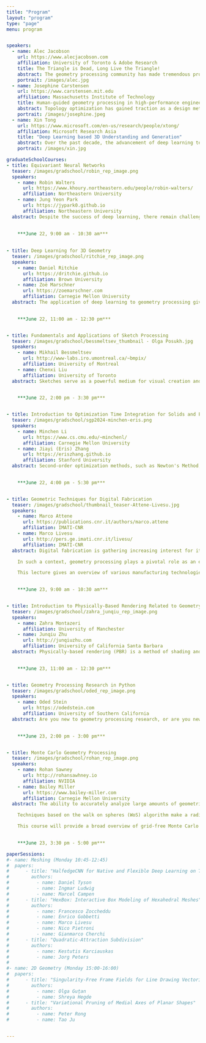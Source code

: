 ```yaml
---
title: "Program"
layout: "program"
type: "page"
menu: program


speakers: 
  - name: Alec Jacobson
    url: https://www.alecjacobson.com
    affiliation: University of Toronto & Adobe Research
    title: The Triangle is Dead, Long Live the Triangle!
    abstract: The geometry processing community has made tremendous progress working with discrete surfaces represented as explicit meshes of triangles. However, recent advances in computer vision and machine learning have demonstrated the power & seeming superiority of unstructured implicit representations. In this talk, I will present thoughts on how our research has been too attached to the triangle, how we can benefit from embracing alternative representations, and why ultimately triangle meshes still have an important role.
    portrait: /images/alec.jpg
  - name: Josephine Carstensen
    url: https://www.carstensen.mit.edu
    affiliation: Massachusetts Institute of Technology 
    title: Human-guided geometry processing in high-performance engineering design
    abstract: Topology optimization has gained traction as a design method for high-performing engineering components and structures. It is a computational approach that generates efficient material layouts, tailored to a user’s specific design requirements. To take full advantage of its exploratory power, topology optimization leaves the user as a passive observer who initiates the design process and assesses the quality of the design upon completion.  The resulting engineering designs are typically high-performing and have high levels of geometric complexity. However, ensuring the physical performance is adequately predicted by a fully automated design approach requires the inclusion of all relevant operating conditions, mechanical behaviors, and fabrication constraints. This requirement limits the widespread use of topology optimization. This talk will focus on recent contributions that address this barrier by introducing human-guided geometry processing as designs are generated. The human experience is actively leveraged to interactively alter local geometric feature size requirements or to encourage similarity to drawn sketches. Integrating human-guided geometry processing is shown to improve known and complex performance considerations related to both mechanical behavior and manufacturability of the designs.
    portrait: /images/josephine.jpeg
  - name: Xin Tong
    url: https://www.microsoft.com/en-us/research/people/xtong/
    affiliation: Microsoft Research Asia
    title: "Deep Learning based 3D Understanding and Generation"
    abstract: Over the past decade, the advancement of deep learning techniques has profoundly transformed the fields of computer vision and natural language processing. However, the distinct characteristics of 3D geometric data present obstacles to the application of deep learning in 3D understanding and generation tasks. In this talk, I will first explore the technical challenges encountered in 3D deep learning. Subsequently, I will present our research work aimed at addressing these challenges in deep learning based 3D understanding and generation. Finally, I will discuss the prospects, highlighting the potential opportunities and challenges in the field of 3D deep learning.
    portrait: /images/xin.jpg   

graduateSchoolCourses:
- title: Equivariant Neural Networks
  teaser: /images/gradschool/robin_rep_image.png
  speakers:
    - name: Robin Walters 
      url: https://www.khoury.northeastern.edu/people/robin-walters/
      affiliation: Northeastern University
    - name: Jung Yeon Park
      url: https://jypark0.github.io
      affiliation: Northeastern University
  abstract: Despite the success of deep learning, there remain challenges to progress. Deep models require vast datasets to train, can fail to generalize under surprisingly small changes in domain, and lack guarantees on performance. Incorporating symmetry constraints into neural networks has resulted in models called equivariant neural networks (ENNs) which have helped address these challenges. I will discuss several applications, such as radar signal processing, computer vision, and robot manipulation.
    

    ***June 22, 9:00 am - 10:30 am***
     
      
- title: Deep Learning for 3D Geometry
  teaser: /images/gradschool/ritchie_rep_image.png
  speakers:
    - name: Daniel Ritchie
      url: https://dritchie.github.io
      affiliation: Brown University
    - name: Zoë Marschner
      url: https://zoemarschner.com
      affiliation: Carnegie Mellon University
  abstract: The application of deep learning to geometry processing gives rise to many questions What kind of tasks are well suited for these new methods? How do deep learning methods play with existing geometry processing techniques? In this course, we'll first discuss geometry tasks that we can solve with learning, touching on tasks involving global analysis, local analysis, synthesis and more. Then, we'll turn to a discussion of traditional ways of representing geometry and how these representations interact with learning methods—looking at the architectures needed to perform learning tasks on these representations and the pros and cons of different choices of representation. We'll then turn to another representation neural implicits, in which the geometry itself is represented by a neural network. We'll introduce neural implicits, and talk about how to work with them, when they are useful, and some of their outstanding problems.
    

    ***June 22, 11:00 am - 12:30 pm***


- title: Fundamentals and Applications of Sketch Processing
  teaser: /images/gradschool/bessmeltsev_thumbnail - Olga Posukh.jpg
  speakers:
    - name: Mikhail Bessmeltsev
      url: http://www-labs.iro.umontreal.ca/~bmpix/
      affiliation: University of Montreal
    - name: Chenxi Liu
      affiliation: University of Toronto
  abstract: Sketches serve as a powerful medium for visual creation and communication, and are commonly used as an intuitive means to edit and model 2D or 3D shapes. This tutorial will explore sketches as a geometry representation strokes can be viewed as 1D curves on 2D or 3D domain, forming complex often non-manifold shapes. We will begin by discussing the common representations of sketches, examining their key geometric and topological properties, and addressing concepts about perception that are essential for processing human-created sketches. Building on these fundamentals, the tutorial will continue to cover research and developments in sketch processing, starting with methods that process sketches at the stroke level. We will then explore applications taking sketches as inputs and discuss advancements in learning-based methods that enhance sketch processing.
    

    ***June 22, 2:00 pm - 3:30 pm***


- title: Introduction to Optimization Time Integration for Solids and Fluids
  teaser: /images/gradschool/sgp2024-minchen-eris.png
  speakers:
    - name: Minchen Li 
      url: https://www.cs.cmu.edu/~minchenl/
      affiliation: Carnegie Mellon University
    - name: Jiayi (Eris) Zhang
      url: https://eriszhang.github.io
      affiliation: Stanford University
  abstract: Second-order optimization methods, such as Newton's Method, are critical not only in geometry processing for applications like shape deformation and mesh parameterization but also in the robust and accurate simulation of solid and fluid dynamics. In the first part of this course, we will provide a high-level overview of optimization time integration methods, starting from a geometric perspective focused on distortion minimization. Participants will learn how to extend distortion minimization methods to an elastodynamic simulation framework and will explore methods for simulating a variety of materials and phenomena, including cloth, hair, stiff objects, contacts, and fluids. The session also links to a comprehensive online book and a set of illustrative Python examples for the elastodynamic contact part to enhance understanding. In the second part of the course, we will show how various recent advancements in elastodynamic simulation are rooted in such a shared framework. This framework readily supports extensions like subspace methods for fast simulations, enhancements to rig-based animations with physical secondary motion, and the integration of multilevel methods for rapid previews and enhanced user interactivity, among many other applications. By the end of this course, attendees will gain a deeper insight into the close connection between geometry processing and physics-based simulation.
    

    ***June 22, 4:00 pm - 5:30 pm***


- title: Geometric Techniques for Digital Fabrication
  teaser: /images/gradschool/thumbnail_teaser-Attene-Livesu.jpg
  speakers:
    - name: Marco Attene 
      url: https://publications.cnr.it/authors/marco.attene
      affiliation: IMATI-CNR
    - name: Marco Livesu
      url: http://pers.ge.imati.cnr.it/livesu/
      affiliation: IMATI-CNR
  abstract: Digital fabrication is gathering increasing interest for its potential to revolutionize manufacturing. By leveraging computer-aided design (CAD) and additive manufacturing techniques, such as 3D printing, digital fabrication allows for rapid prototyping, customization, and complex geometries that would be challenging or impossible to achieve with traditional manufacturing methods. This shift towards digital methods offers significant reductions in waste and energy consumption, aligning with sustainable practices and the growing demand for eco-friendly production. 

    In such a context, geometry processing plays a pivotal role as an enabler to create and manipulate geometric data to optimize shapes and structures for manufacturing. Effective geometry processing can lead to more efficient use of materials, improved product strength and functionality, and the ability to create intricate designs that meet precise specifications. A strong synergy between geometry processing and digital fabrication is essential for advancing the capabilities and applications of manufacturing in the digital age. 

    This lecture gives an overview of various manufacturing technologies, explaining their strenghts and limitations, and showing how clever geometric techniques are necessary to best exploit them. We describe the main approaches to cope with each single step along the processing pipeline that prepares the 3D model for fabrication, and show how to actually implement some of the most important algorithms along the pipeline. Finally, we discuss open and challenging problems from both an academic and an industrial perspective.
    

    ***June 23, 9:00 am - 10:30 am*** 


- title: Introduction to Physically-Based Rendering Related to Geometry Simplification
  teaser: /images/gradschool/zahra_junqiu_rep_image.png
  speakers:
    - name: Zahra Montazeri
      affiliation: University of Manchester
    - name: Junqiu Zhu
      url: http://junqiuzhu.com
      affiliation: University of California Santa Barbara
  abstract: Physically-based rendering (PBR) is a method of shading and rendering that provides a more accurate representation of how light interacts with material properties. A pivotal technique within PBR is ray tracing, which realistically simulates the lighting of a scene. This technique involves tracing the path of light as it travels from the camera through the pixel plane and interacts with objects in the 3D scene before reflecting back to the light sources. Despite its advantages, ray tracing and the rendering of detailed geometries, especially in dynamic scenes like cloth rendering, are computationally demanding. To balance performance with visual fidelity, geometry simplification is often employed. This involves reducing the complexity of 3D models while trying to maintain an appearance that is as close as possible to the original. The trade-off between the level of geometry simplification and the resulting appearance is crucial, as excessive simplification can lead to a loss of realism, particularly in how materials and light interact. In this course we will first introduce the basic concept of physically-based rendering and ray-tracing, and then we will highlight the challenges and considerations in achieving both efficient and visually compelling results by balancing the geometry.
    

    ***June 23, 11:00 am - 12:30 pm***


- title: Geometry Processing Research in Python
  teaser: /images/gradschool/oded_rep_image.png
  speakers:
    - name: Oded Stein
      url: https://odedstein.com
      affiliation: University of Southern California
  abstract: Are you new to geometry processing research, or are you new to geometry processing in Python? This course will teach you all you need to quickly get started with geometry processing in Python. We will learn how to prototype using the NumPy, Gpytoolbox and Polyscope libraries. If you are already used to MATLAB or libigl, then this will be an easy transition. If you are completely new to the field, then you will learn how to quickly translate your geometry ideas into computer code. The only required prerequisite for this class is basic Python knowledge.
    

    ***June 23, 2:00 pm - 3:00 pm***        


- title: Monte Carlo Geometry Processing
  teaser: /images/gradschool/rohan_rep_image.png
  speakers:
    - name: Rohan Sawney
      url: http://rohansawhney.io
      affiliation: NVIDIA
    - name: Bailey Miller
      url: https://www.bailey-miller.com
      affiliation: Carnegie Mellon University
  abstract: The ability to accurately analyze large amounts of geometric information is fundamental to many scientific and engineering disciplines, ranging from geology to medicine, and autonomous driving to industrial design. Techniques based on partial differential equations (PDEs) provide powerful tools for analyzing many physical systems, but conventional grid-based methods for solving PDEs are not yet at a stage where they “just work” on problems of real-world complexity. A constant challenge is the need for spatial discretization, which traditionally involves dividing the domain into a high-quality volumetric mesh to perform PDE-based analysis. Unfortunately, this approach does not scale well to modern computer architectures as it is inherently sequential and memory intensive, and as such, there remains a large divide between our ability to visualize and analyze the natural world.

    Techniques based on the walk on spheres (WoS) algorithm make a radical departure from conventional PDE solvers, by reformulating the solution to fundamental PDEs like the Poisson equation as recursive integrals that can be solved using the Monte Carlo method. Since these integrals closely resemble those found in light transport theory, we can leverage deep knowledge from Monte Carlo rendering to build new scalable algorithms for solving PDEs with vastly different numerical tradeoffs, such as avoiding volumetric meshing altogether.

    This course will provide a broad overview of grid-free Monte Carlo methods for PDEs, with an emphasis on teaching the key principles of Monte Carlo, from sample generation and variance reduction to system design, by ways of WoS and its recent generalizations.
    

    ***June 23, 3:30 pm - 5:00 pm***

paperSessions: 
#- name: Meshing (Monday 10:45-12:45)
#  papers:
#      - title: "HalfedgeCNN for Native and Flexible Deep Learning on Triangle Meshes"
#        authors:
#          - name: Daniel Tyson
#          - name: Ingmar Ludwig        
#          - name: Marcel Campen
#      - title: "HexBox: Interactive Box Modeling of Hexahedral Meshes"
#        authors:
#          - name: Francesco Zoccheddu          
#          - name: Enrico Gobbetti
#          - name: Marco Livesu
#          - name: Nico Pietroni
#          - name: Gianmarco Cherchi                    
#      - title: "Quadratic-Attraction Subdivision"
#        authors:
#          - name: Kestutis Karciauskas
#          - name: Jorg Peters          
#
#- name: 2D Geometry (Monday 15:00-16:00)  
#  papers:
#      - title: "Singularity-Free Frame Fields for Line Drawing Vectorization"      
#        authors:
#          - name: Olga Guțan        
#          - name: Shreya Hegde         
#      - title: "Variational Pruning of Medial Axes of Planar Shapes"   
#        authors:
#          - name: Peter Rong           
#          - name: Tao Ju


---  
```



<!-- 

Toponet?


paper1055	Partial Matching of Nonrigid Shapes by Learning Piecewise Smooth Functions		Ron Kimmel                             David Bensaid                             Noam Rotstein                             Nelson Goldenstein


          

The complete program schedule can be downloaded [here.](/images/SGP_2022_Program.pdf) (The file with timestamp 2022-06-20 09:00:00 is the current one)

paperUSB: https://cloud.fraunhofer.at/s/sY2mezd4NgRRoPM/download/USB-SGP2021.zip
paperURL: https://diglib.eg.org/handle/10.2312/2633079     

        affiliation: Università degli Studi di Cagliari   
      - name: Marco Livesu
        affiliation: IMATI
        

    teaser: /images/default_thumbnail.jpg

    abstract: Hexahedral meshes are a prominent volumetric mesh representation. They are largely used as computational domains for the resolution of partial differential equations for physically based simulation, making them a core ingredient of many software tools used by the automobile, naval, aerospace, medical, and geological industries, as well as for many applications in Computer Graphics and Animation. In academic research and industry, the algorithmic generation and processing of hexahedral meshes have been studied for more than 30 years now. In this course, we will introduce the topic of hexahedral meshes and focus on the most relevant techniques for hexahedral mesh generation in Computer Graphics. For each technique, we will highlight capabilities and limitations, also pointing out the associated unsolved challenges. The required background, pertaining to geometrical as well as combinatorial aspects, will be introduced along the way.
    
    
    
    
paperSessions: 
 - name: MODELING & MAPPING
    chair: ...
    teaser: /images/default_thumbnail.jpg
    papers:
      - title: "Harmonic Shape Interpolation on Multiply-connected Domains"
        authors:
          - name: Dongbo Shi
          - name: Renjie Chen
      - title: "Localized Shape Modelling with Global Coherence: An Inverse Spectral Approach"
        authors: 
          - name: Marco Pegoraro
          - name: Simone Melzi
          - name: Umberto Castellani, Riccardo Marin, Emanuele Rodola
          - name: Umberto Castellani
          - name: Riccardo Marin
          - name: Emanuele Rodola
      - title: "Non-Isometric Shape Matching via Functional Maps on Landmark-Adapted Bases (CGF)"
        authors: 
          - name: Mikhail Panine
          - name: Maxime Kirgo
          - name: Maks Ovsjanikov
          
  - name: CURVES & FEATURES
    chair: ...
    teaser: /images/default_thumbnail.jpg
    papers:
      - title: "Smooth Interpolating Curves with Local Control and Monotone Alternating Curvature"
        authors:
          - name: Alexandre Binninger
          - name: Olga Sorkine-Hornung
      - title: "b/Surf: Interactive Bézier Splines on Surface Meshes (TVCG)"
        authors:
          - name: Claudio Mancinelli
          - name: Giacomo Nazzaro   
          - name: Fabio Pellacini    
          - name: Enrico Puppo     
      - title: "SGLBP: Subgraph-based Local Binary Patterns for Feature Extraction on Point Clouds (CGF)"
        authors:
          - name: Bao Guo
          - name: Yuhe Zhang     
          - name: Jian Gao,  
          - name: Chunhui Li
          - name: Yao Hu   
 
  - name: LEARNING & CREATING
    chair: ...
    teaser: /images/default_thumbnail.jpg
    papers:
      - title: "PriFit: Learning to Fit Primitives Improves Few Shot Point Cloud Segmentation"
        authors:
          - name: Gopal Sharma
          - name: Bidya Dash
          - name: Aruni RoyChowdhury
          - name: Matheus Gadelha
          - name: Marios Loizou
          - name: Liangliang Cao
          - name: Rui Wang
          - name: Erik G. Learned-Miller
          - name: Subhransu Maji
          - name: Evangelos Kalogerakis
      - title: "SDF-StyleGAN: Implicit SDF-Based StyleGAN for 3D Shape Generation"
        authors:
          - name: Xinyang Zheng
          - name: Yang Liu
          - name: Pengshuai Wang
          - name: Tong Xin
      - title: "MendNet: Restoration of Fractured Shapes Using Learned Occupancy Functions"
        authors:
          - name: Nikolas Lamb
          - name: Sean Banerjee
          - name: Natasha Banerjee

  - name: MESHES & PARTITIONS
    chair: ...
    teaser: /images/default_thumbnail.jpg
    papers:
      - title: "Precise High-order Meshing of 2D Domains with Rational Bézier Curves"
        authors:
          - name: Jinlin Yang
          - name: Shibo Liu
          - name: Shuangming Chai
          - name: Ligang Liu
          - name: Xiao-Ming Fu
      - title: "Rational Bézier Guarding"
        authors:
          - name: Payam Khanteimouri
          - name: Manish Mandad
          - name: Marcel Campen
      - title: "Simplification of 2D Polygonal Partitions via Point-line Projective Duality, and Application to Urban Reconstruction (CGF)"
        authors:
          - name: Julien Vuillamy
          - name: Andre Lieutier    
          - name: Florent Lafarge   
          - name: Pierre Alliez
         
  - name: TOOLS & DATA
    chair: ...
    teaser: /images/default_thumbnail.jpg
    papers:
      - title: "Deterministic Linear Time for Maximal Poisson-Disk Sampling using Chocks without Rejection or Approximation"
        authors:
          - name: Scott Mitchell 
      - title: "TinyAD: Automatic Differentiation in Geometry Processing Made Simple"
        authors:
          - name: Patrick Schmidt
          - name: Janis Born
          - name: David Bommes 
          - name: Marcel Campen  
          - name: Leif Kobbelt
      - title: "Hex Me If You Can"
        authors:
          - name: Pierre-Alexandre Beaufort
          - name: Maxence Reberol
          - name: Denis Kalmykov
          - name: Heng Liu
          - name: Franck Ledoux
          - name: David Bommes 

  - name: TILING & NESTING
    chair: ...
    teaser: /images/default_thumbnail.jpg
    papers:
      - title: "Constructing L∞ Voronoi Diagrams in 2D and 3D"
        authors:
          - name: Dennis Bukenberger
          - name: Kevin Buchin
          - name: Mario Botsch
      - title: "Fabricable Multi-Scale Wang Tiles"
        authors:
          - name: Xiaokang Liu
          - name: Chenran Li
          - name: Lin Lu
          - name: Oliver Deussen
          - name: Changhe Tu 
      - title: "Topological Simplification of Nested Shapes"
        authors:
          - name: Dan Zeng
          - name: Erin Chambers 
          - name: David Letscher
          - name: Tao Ju
          
          
-->
